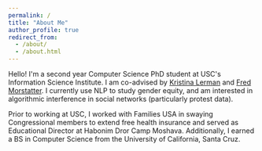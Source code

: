 ```yaml
---
permalink: /
title: "About Me"
author_profile: true
redirect_from: 
  - /about/
  - /about.html
---
```

Hello! I'm a second year Computer Science PhD student at USC's Information Science Institute. I am co-advised by [Kristina Lerman](https://viterbi.usc.edu/directory/faculty/Lerman/Kristina) and [Fred Morstatter](https://www.isi.edu/~fredmors/). I currently use NLP to study gender equity, and am interested in algorithmic interference in social networks (particularly protest data).

Prior to working at USC, I worked with Families USA in swaying Congressional members to extend free health insurance and served as Educational Director at Habonim Dror Camp Moshava. Additionally, I earned a BS in Computer Science from the University of California, Santa Cruz. 
